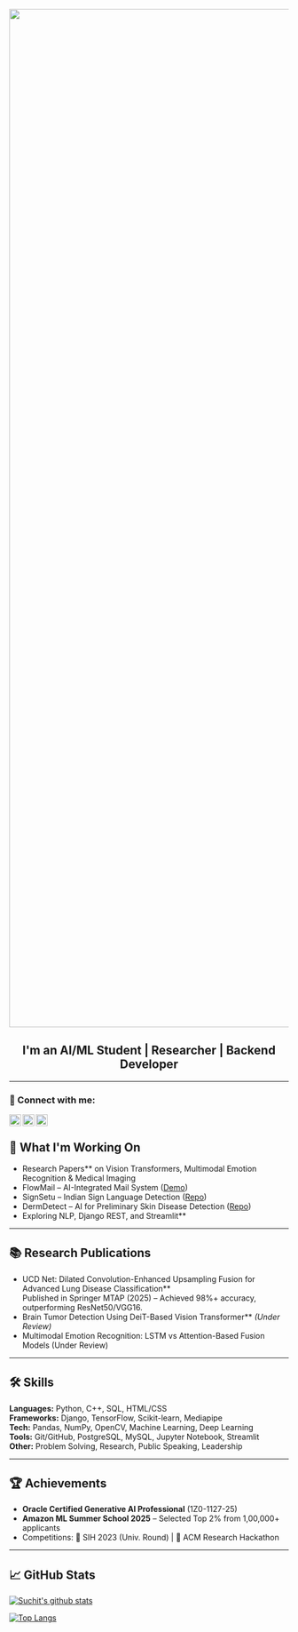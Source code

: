 <p align="center">
  <img width="1834" alt="Make your README (1)" src="https://github.com/user-attachments/assets/1f9c6aad-c7cd-4c66-96f6-e1c0f11464a8">
</p>


<h2 align="center">
I'm an AI/ML Student | Researcher | Backend Developer
</h2> 

---

### 🤝 Connect with me:
<a href="https://www.linkedin.com/in/suchit-sharma2004/"><img align="left" src="https://cdn.jsdelivr.net/gh/devicons/devicon/icons/linkedin/linkedin-original.svg" alt="Suchit | LinkedIn" width="21px"/></a>
<a href="https://suchit.tech"><img align="left" src="https://img.icons8.com/ios-filled/50/ffffff/domain.png" alt="Suchit | Website" width="21px"/></a>
<a href="mailto:suchit.sharma.delhi@gmail.com"><img align="left" src="https://img.icons8.com/ios-filled/50/ffffff/new-post.png" alt="Suchit | Gmail" width="21px"/></a>

</br>



## 🔭 What I'm Working On

- Research Papers** on Vision Transformers, Multimodal Emotion Recognition & Medical Imaging  
- FlowMail – AI-Integrated Mail System ([Demo](https://mailapp-lrbt.onrender.com))  
- SignSetu – Indian Sign Language Detection ([Repo](https://github.com/suchitsharma2004/Indian_sign-language-detector-python))  
- DermDetect – AI for Preliminary Skin Disease Detection ([Repo](https://github.com/suchitsharma2004/DermDetect))  
- Exploring NLP, Django REST, and Streamlit**  

---

## 📚 Research Publications  

- UCD Net: Dilated Convolution-Enhanced Upsampling Fusion for Advanced Lung Disease Classification**  
  Published in Springer MTAP (2025) – Achieved 98%+ accuracy, outperforming ResNet50/VGG16.  
- Brain Tumor Detection Using DeiT-Based Vision Transformer** *(Under Review)* 
- Multimodal Emotion Recognition: LSTM vs Attention-Based Fusion Models (Under Review)

---

## 🛠️ Skills  

**Languages:** Python, C++, SQL, HTML/CSS  
**Frameworks:** Django, TensorFlow, Scikit-learn, Mediapipe  
**Tech:** Pandas, NumPy, OpenCV, Machine Learning, Deep Learning  
**Tools:** Git/GitHub, PostgreSQL, MySQL, Jupyter Notebook, Streamlit  
**Other:** Problem Solving, Research, Public Speaking, Leadership  

---

## 🏆 Achievements  

- **Oracle Certified Generative AI Professional** (1Z0-1127-25)  
- **Amazon ML Summer School 2025** – Selected Top 2% from 1,00,000+ applicants  
- Competitions: 🥇 SIH 2023 (Univ. Round) | 🥈 ACM Research Hackathon  

---

## 📈 GitHub Stats 

[![Suchit's github stats](https://github-readme-stats.vercel.app/api?username=suchitsharma2004)](https://github.com/suchitsharma2004)  

[![Top Langs](https://github-readme-stats.vercel.app/api/top-langs/?username=suchitsharma2004&layout=compact)](https://github.com/suchitsharma2004)  
